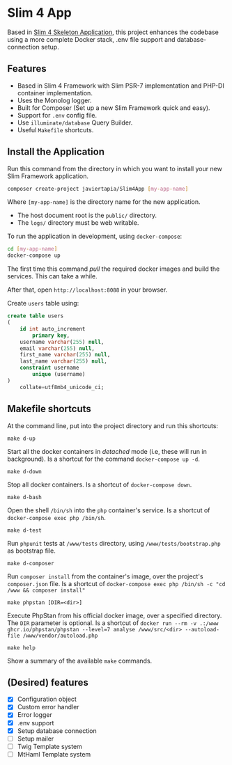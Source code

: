 # Slim 4 App

Based in [Slim 4 Skeleton Application](https://github.com/slimphp/Slim-Skeleton), this project enhances the codebase using a more complete Docker stack, .env file support and database-connection setup.

## Features

* Based in Slim 4 Framework with Slim PSR-7 implementation and PHP-DI container implementation.
* Uses the Monolog logger.
* Built for Composer (Set up a new Slim Framework quick and easy).
* Support for `.env` config file.
* Use `illuminate/database` Query Builder.
* Useful `Makefile` shortcuts.

## Install the Application

Run this command from the directory in which you want to install your new Slim Framework application.

```bash
composer create-project javiertapia/Slim4App [my-app-name]
```

Where `[my-app-name]` is the directory name for the new application.

* The host document root is the `public/` directory.
* The `logs/` directory must be web writable.

To run the application in development, using `docker-compose`: 

```bash
cd [my-app-name]
docker-compose up
```

The first time this command _pull_ the required docker images and build the services. This can take a while.

After that, open `http://localhost:8088` in your browser.

Create `users` table using:

```sql
create table users
(
    id int auto_increment
        primary key,
    username varchar(255) null,
    email varchar(255) null,
    first_name varchar(255) null,
    last_name varchar(255) null,
    constraint username
        unique (username)
)
    collate=utf8mb4_unicode_ci;
```

## Makefile shortcuts

At the command line, put into the project directory and run this shortcuts:

`make d-up`

Start all the docker containers in _detached_ mode (i.e, these will run in background).
Is a shortcut for the command `docker-compose up -d`.

`make d-down`

Stop all docker containers. Is a shortcut of `docker-compose down`.

`make d-bash`

Open the shell `/bin/sh` into the `php` container's service. Is a shortcut of `docker-compose exec php /bin/sh`.

`make d-test`

Run `phpunit` tests at `/www/tests` directory, using `/www/tests/bootstrap.php` as bootstrap file.

`make d-composer`

Run `composer install` from the container's image, over the project's `composer.json` file.
Is a shortcut of `docker-compose exec php /bin/sh -c "cd /www && composer install"`

`make phpstan [DIR=<dir>]`

Execute PhpStan from his official docker image, over a specified directory. The `DIR` parameter is optional.
Is a shortcut of 
`docker run --rm -v .:/www ghcr.io/phpstan/phpstan --level=7 analyse /www/src/<dir> --autoload-file /www/vendor/autoload.php`

`make help`

Show a summary of the available `make` commands.

## (Desired) features

- [x] Configuration object
- [x] Custom error handler
- [x] Error logger
- [x] .env support
- [x] Setup database connection
- [ ] Setup mailer 
- [ ] Twig Template system
- [ ] MtHaml Template system
